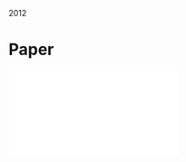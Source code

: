 2012


# Paper
![](Papers/2012%20(AlexNet)%20ImageNet%20Classification%20with%20Deep%20Convolutional%20Neural%20Networks.pdf)